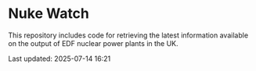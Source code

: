 # Nuke Watch

This repository includes code for retrieving the latest information available on the output of EDF nuclear power plants in the UK.

Last updated: 2025-07-14 16:21
